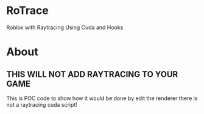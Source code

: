 # RoTrace
Roblox with Raytracing Using Cuda and Hooks
# About
## THIS WILL NOT ADD RAYTRACING TO YOUR GAME
This is POC code to show how it would be done by edit the renderer there is not a raytracing cuda script!

